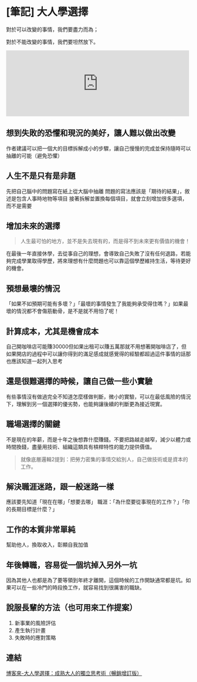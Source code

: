 # [筆記] 大人學選擇

對於可以改變的事情，我們要盡力而為；

對於不能改變的事情，我們要坦然放下。

<!--more-->
<iframe src="https://open.firstory.me/embed/story/clvj6j8ia0l9d01x6gnqq639a" height="180" width="99%" frameborder="0" scrolling="no"></iframe>

## 想到失敗的恐懼和現況的美好，讓人難以做出改變

作者建議可以把一個大的目標拆解成小的步驟，讓自己慢慢的完成並保持隨時可以抽離的可能（避免恐懼）

## 人生不是只有是非題

先把自己腦中的問題寫在紙上從大腦中抽離
問題的寫法應該是「期待的結果」，敘述是包含人事時地物等項目
接著拆解並置換每個項目，就會立刻增加很多選項，而不是需要

## 增加未來的選擇

> 人生最可怕的地方，並不是失去現有的，而是得不到未來更有價值的機會！

在最後一年直接休學，去從事自己的理想，會導致自己失敗了沒有任何退路，若能夠完成學業取得學歷，將來理想有什麼問題也可以靠這個學歷維持生活，等待更好的機會。

## 預想最壞的情況

「如果不如預期可能有多壞？」「最壞的事情發生了我能夠承受得住嗎？」如果最壞的情況都不會傷筋動骨，是不是就不用怕了呢！

## 計算成本，尤其是機會成本

自己開咖啡店可能賺30000但如果出租可以賺五萬那就不用想著開咖啡店了，但如果開店的過程中可以讓你得到的滿足感成就感覺得的經驗都超過這件事情的話那也應該知道一起列入思考

## 還是很難選擇的時候，讓自己做一些小實驗

有些事情沒有做過完全不知道怎麼樣做判斷，微小的實驗，可以在最低風險的情況下，理解到另一個選擇的優劣勢，也能夠讓後續的判斷更為接近現實。

## 職場選擇的關鍵

不是現在的年薪，而是十年之後想靠什麼賺錢。不要把路越走越窄，減少以體力或時間換錢，盡量用技術、組織這類具有槓桿特性的能力提供價值。

> 就像底層邏輯2提到：把勞力密集的事情交給別人，自己做技術或是資本的工作。

## 解決職涯迷路，跟一般迷路一樣

應該要先知道「現在在哪」「想要去哪」
職涯：「為什麼要從事現在的工作？」「你的長期目標是什麼？」

## 工作的本質非常單純

幫助他人，換取收入，彰顯自我加值

## 年後轉職，容易從一個坑掉入另外一坑

因為其他人也都是為了要等領到年終才離開，這個時候的工作開缺通常都是坑。如果可以在一些冷門的時段換工作，就容易找到很厲害的職缺。

## 說服長輩的方法（也可用來工作提案）

1. 新事業的風險評估
2. 產生執行計畫
3. 失敗時的應對策略

## 連結

[博客來-大人學選擇：成熟大人的獨立思考術（暢銷增訂版）](https://www.books.com.tw/products/0010938779 "‌")
